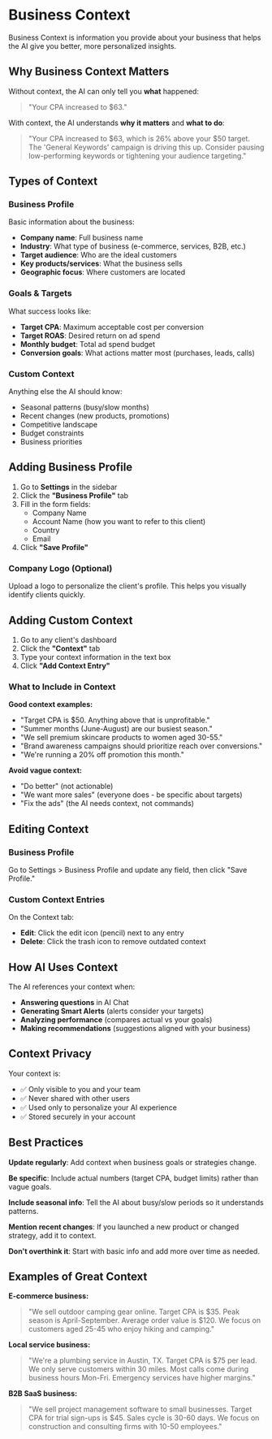 # Business Context

Business Context is information you provide about your business that helps the AI give you better, more personalized insights.

## Why Business Context Matters

Without context, the AI can only tell you **what** happened:
> "Your CPA increased to $63."

With context, the AI understands **why it matters** and **what to do**:
> "Your CPA increased to $63, which is 26% above your $50 target. The 'General Keywords' campaign is driving this up. Consider pausing low-performing keywords or tightening your audience targeting."

## Types of Context

### Business Profile
Basic information about the business:
- **Company name**: Full business name
- **Industry**: What type of business (e-commerce, services, B2B, etc.)
- **Target audience**: Who are the ideal customers
- **Key products/services**: What the business sells
- **Geographic focus**: Where customers are located

### Goals & Targets
What success looks like:
- **Target CPA**: Maximum acceptable cost per conversion
- **Target ROAS**: Desired return on ad spend
- **Monthly budget**: Total ad spend budget
- **Conversion goals**: What actions matter most (purchases, leads, calls)

### Custom Context
Anything else the AI should know:
- Seasonal patterns (busy/slow months)
- Recent changes (new products, promotions)
- Competitive landscape
- Budget constraints
- Business priorities

## Adding Business Profile

1. Go to **Settings** in the sidebar
2. Click the **"Business Profile"** tab
3. Fill in the form fields:
   - Company Name
   - Account Name (how you want to refer to this client)
   - Country
   - Email
4. Click **"Save Profile"**

### Company Logo (Optional)
Upload a logo to personalize the client's profile. This helps you visually identify clients quickly.

## Adding Custom Context

1. Go to any client's dashboard
2. Click the **"Context"** tab
3. Type your context information in the text box
4. Click **"Add Context Entry"**

### What to Include in Context

**Good context examples:**
- "Target CPA is $50. Anything above that is unprofitable."
- "Summer months (June-August) are our busiest season."
- "We sell premium skincare products to women aged 30-55."
- "Brand awareness campaigns should prioritize reach over conversions."
- "We're running a 20% off promotion this month."

**Avoid vague context:**
- "Do better" (not actionable)
- "We want more sales" (everyone does - be specific about targets)
- "Fix the ads" (the AI needs context, not commands)

## Editing Context

### Business Profile
Go to Settings > Business Profile and update any field, then click "Save Profile."

### Custom Context Entries
On the Context tab:
- **Edit**: Click the edit icon (pencil) next to any entry
- **Delete**: Click the trash icon to remove outdated context

## How AI Uses Context

The AI references your context when:
- **Answering questions** in AI Chat
- **Generating Smart Alerts** (alerts consider your targets)
- **Analyzing performance** (compares actual vs your goals)
- **Making recommendations** (suggestions aligned with your business)

## Context Privacy

Your context is:
- ✅ Only visible to you and your team
- ✅ Never shared with other users
- ✅ Used only to personalize your AI experience
- ✅ Stored securely in your account

## Best Practices

**Update regularly**: Add context when business goals or strategies change.

**Be specific**: Include actual numbers (target CPA, budget limits) rather than vague goals.

**Include seasonal info**: Tell the AI about busy/slow periods so it understands patterns.

**Mention recent changes**: If you launched a new product or changed strategy, add it to context.

**Don't overthink it**: Start with basic info and add more over time as needed.

## Examples of Great Context

**E-commerce business:**
> "We sell outdoor camping gear online. Target CPA is $35. Peak season is April-September. Average order value is $120. We focus on customers aged 25-45 who enjoy hiking and camping."

**Local service business:**
> "We're a plumbing service in Austin, TX. Target CPA is $75 per lead. We only serve customers within 30 miles. Most calls come during business hours Mon-Fri. Emergency services have higher margins."

**B2B SaaS business:**
> "We sell project management software to small businesses. Target CPA for trial sign-ups is $45. Sales cycle is 30-60 days. We focus on construction and consulting firms with 10-50 employees."
